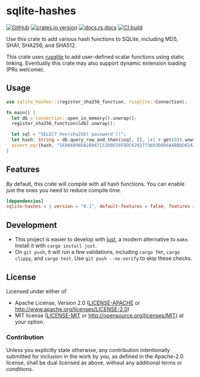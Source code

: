 # sqlite-hashes

[![GitHub](https://img.shields.io/badge/github-nyurik/sqlite--hashes-8da0cb?logo=github)](https://github.com/nyurik/sqlite-hashes)
[![crates.io version](https://img.shields.io/crates/v/sqlite-hashes.svg)](https://crates.io/crates/sqlite-hashes)
[![docs.rs docs](https://docs.rs/sqlite-hashes/badge.svg)](https://docs.rs/sqlite-hashes)
[![CI build](https://github.com/nyurik/sqlite-hashes/workflows/CI/badge.svg)](https://github.com/nyurik/sqlite-hashes/actions)


Use this crate to add various hash functions to SQLite, including MD5, SHA1, SHA256, and SHA512.

This crate uses [rusqlite](https://crates.io/crates/rusqlite) to add user-defined scalar functions using static linking. Eventually this crate may also support dynamic extension loading (PRs welcome).

## Usage

```rust
use sqlite_hashes::{register_sha256_function, rusqlite::Connection};

fn main() {
  let db = Connection::open_in_memory().unwrap();
  register_sha256_function(&db).unwrap();

  let sql = "SELECT hex(sha256('password'))";
  let hash: String = db.query_row_and_then(&sql, [], |r| r.get(0)).unwrap();
  assert_eq!(hash, "5E884898DA28047151D0E56F8DC6292773603D0D6AABBDD62A11EF721D1542D8");
}
```

## Features
By default, this crate will compile with all hash functions. You can enable just the ones you need to reduce compile time.

```toml
[dependencies]
sqlite-hashes = { version = "0.1", default-features = false, features = ["sha256"] }
``` 

## Development
* This project is easier to develop with [just](https://github.com/casey/just#readme), a modern alternative to `make`. Install it with `cargo install just`.
* On `git push`, it will run a few validations, including `cargo fmt`, `cargo clippy`, and `cargo test`.  Use `git push --no-verify` to skip these checks.

## License

Licensed under either of

* Apache License, Version 2.0 ([LICENSE-APACHE](LICENSE-APACHE) or <http://www.apache.org/licenses/LICENSE-2.0>)
* MIT license ([LICENSE-MIT](LICENSE-MIT) or <http://opensource.org/licenses/MIT>)
  at your option.

### Contribution

Unless you explicitly state otherwise, any contribution intentionally
submitted for inclusion in the work by you, as defined in the
Apache-2.0 license, shall be dual licensed as above, without any
additional terms or conditions.
